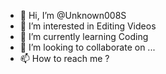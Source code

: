 - 👋 Hi, I’m @Unknown008S
- 👀 I’m interested in Editing Videos 
- 🌱 I’m currently learning Coding 
- 💞️ I’m looking to collaborate on ...
- 📫 How to reach me ?

<!---
Unknown008S/Unknown008S is a ✨ special ✨ repository because its `README.md` (this file) appears on your GitHub profile.
You can click the Preview link to take a look at your changes.
--->
